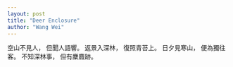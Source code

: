 ```yaml
---
layout: post
title: "Deer Enclosure"
author: "Wang Wei"
---
```



空山不見人，
但聞人語響。
返景入深林，
復照青苔上。
日夕見寒山，
便為獨往客。
不知深林事，
但有麇麚跡。